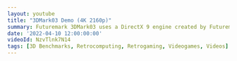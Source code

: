 ```yaml
---
layout: youtube
title: "3DMark03 Demo (4K 2160p)"
summary: Futuremark 3DMark03 uses a DirectX 9 engine created by Futuremark. It was the first 3DMark to include CPU tests. The graphics tests are Wings of Fury, Battle of Proxycon, Troll's Lair and Mother Nature.
date: '2022-04-10 12:00:00:00'
videoId: NzvTlnk7N14
tags: [3D Benchmarks, Retrocomputing, Retrogaming, Videogames, Videos]
---
```


